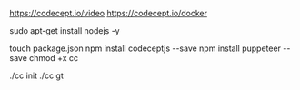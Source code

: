 https://codecept.io/video
https://codecept.io/docker

sudo apt-get install nodejs -y

touch package.json
npm install codeceptjs --save
npm install puppeteer --save
chmod +x cc

./cc init
./cc gt

